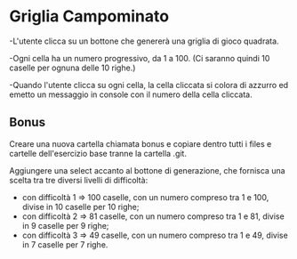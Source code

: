 # Griglia Campominato

-L'utente clicca su un bottone che genererà una griglia di gioco quadrata.

-Ogni cella ha un numero progressivo, da 1 a 100.
(Ci saranno quindi 10 caselle per ognuna delle 10 righe.)

-Quando l'utente clicca su ogni cella, la cella cliccata si colora di azzurro ed emetto un messaggio in console con il numero della cella cliccata.



## Bonus
Creare una nuova cartella chiamata bonus e copiare dentro tutti i files e cartelle dell'esercizio base tranne la cartella .git.

Aggiungere una select accanto al bottone di generazione, che fornisca una scelta tra tre diversi livelli di difficoltà:

- con difficoltà 1 => 100 caselle, con un numero compreso tra 1 e 100, divise in 10 caselle per 10 righe;
- con difficoltà 2 => 81 caselle, con un numero compreso tra 1 e 81, divise in 9 caselle per 9 righe;
- con difficoltà 3 => 49 caselle, con un numero compreso tra 1 e 49, divise in 7 caselle per 7 righe.